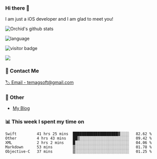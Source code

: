### Hi there 👋

I am just a iOS developer and I am glad to meet you!

![Orchid's github stats](https://github-readme-stats.vercel.app/api?username=orchid-bloom&&show_icons=true&&title_color=1abc9c&&icon_color=1abc9c)

![language](https://github-readme-stats.vercel.app/api/top-langs/?username=orchid-bloom&hide_langs_below=1&theme=default&line_height=27&layout=compact)

![visitor badge](https://visitor-badge.laobi.icu/badge?page_id=orchid-bloom)
     
<a title="Hits" target="_blank" href="https://github.com/orchid-bloom"><img src="https://hits.b3log.org/orchid-bloom/orchid-bloom.svg"></a>



### 📮 Contact Me

[🏷 Email - temagsoft@gmail.com](mailto:temagsoft@gmail.com)


### 🤪 Other

- [My Blog](https://www.jianshu.com/u/fb6c72d338f8)

### 📊 This week I spent my time on

<!--START_SECTION:waka-->
```text
Swift         41 hrs 25 mins  ████████████████████▓░░░░   82.62 % 
Other         4 hrs 43 mins   ██▒░░░░░░░░░░░░░░░░░░░░░░   09.42 % 
XML           2 hrs 2 mins    █░░░░░░░░░░░░░░░░░░░░░░░░   04.06 % 
Markdown      53 mins         ▒░░░░░░░░░░░░░░░░░░░░░░░░   01.78 % 
Objective-C   37 mins         ▒░░░░░░░░░░░░░░░░░░░░░░░░   01.25 % 
```
<!--END_SECTION:waka-->

